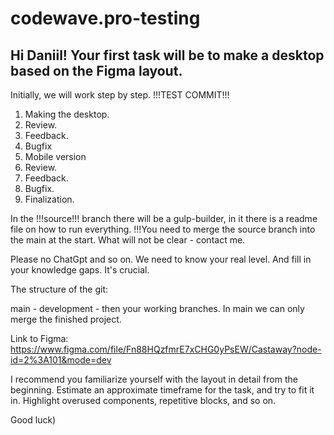 # codewave.pro-testing
## Hi Daniil! Your first task will be to make a desktop based on the Figma layout.
Initially, we will work step by step. !!!TEST COMMIT!!!
1) Making the desktop.
2) Review.
3) Feedback.
4) Bugfix
5) Mobile version
6) Review.
7) Feedback.
8) Bugfix.
9) Finalization.

In the !!!source!!! branch there will be a gulp-builder, in it there is a readme file on how to run everything. !!!You need to merge the source branch into the main at the start. What will not be clear - contact me.

Please no ChatGpt and so on. We need to know your real level. And fill in your knowledge gaps. It's crucial.

The structure of the git:

main - development - then your working branches. In main we can only merge the finished project.


Link to Figma: 
https://www.figma.com/file/Fn88HQzfmrE7xCHG0yPsEW/Castaway?node-id=2%3A101&mode=dev

I recommend you familiarize yourself with the layout in detail from the beginning. 
Estimate an approximate timeframe for the task, and try to fit it in. Highlight overused components, repetitive blocks, and so on.



Good luck)
